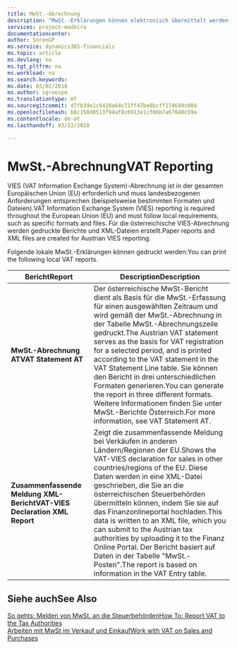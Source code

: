 ```yaml
---
title: MwSt.-Abrechnung
description: "MwSt.-Erklärungen können elektronisch übermittelt werden."
services: project-madeira
documentationcenter: 
author: SorenGP
ms.service: dynamics365-financials
ms.topic: article
ms.devlang: na
ms.tgt_pltfrm: na
ms.workload: na
ms.search.keywords: 
ms.date: 03/02/2018
ms.author: sgroespe
ms.translationtype: HT
ms.sourcegitcommit: d7fb34e1c9428a64c71ff47be8bcff174649c00d
ms.openlocfilehash: b8c150d0513f94af8c6913e1cf06b7a67048c59a
ms.contentlocale: de-at
ms.lasthandoff: 03/22/2018

---
```

# <a name="vat-reporting"></a><span data-ttu-id="31725-103">MwSt.-Abrechnung</span><span class="sxs-lookup"><span data-stu-id="31725-103">VAT Reporting</span></span>
<span data-ttu-id="31725-104">VIES (VAT Information Exchange System)-Abrechnung ist in der gesamten Europäischen Union (EU) erforderlich und muss landesbezogenen Anforderungen entsprechen (beispielsweise bestimmten Formaten und Dateien).</span><span class="sxs-lookup"><span data-stu-id="31725-104">VAT Information Exchange System (VIES) reporting is required throughout the European Union (EU) and must follow local requirements, such as specific formats and files.</span></span> <span data-ttu-id="31725-105">Für die österreichische VIES-Abrechnung werden gedruckte Berichte und XML-Dateien erstellt.</span><span class="sxs-lookup"><span data-stu-id="31725-105">Paper reports and XML files are created for Austrian VIES reporting.</span></span>

<span data-ttu-id="31725-106">Folgende lokale MwSt.-Erklärungen können gedruckt werden:</span><span class="sxs-lookup"><span data-stu-id="31725-106">You can print the following local VAT reports.</span></span>  

|<span data-ttu-id="31725-107">Bericht</span><span class="sxs-lookup"><span data-stu-id="31725-107">Report</span></span>|<span data-ttu-id="31725-108">Description</span><span class="sxs-lookup"><span data-stu-id="31725-108">Description</span></span>|  
|------------|---------------------------------------|  
|<span data-ttu-id="31725-109">**MwSt.-Abrechnung AT**</span><span class="sxs-lookup"><span data-stu-id="31725-109">**VAT Statement AT**</span></span>|<span data-ttu-id="31725-110">Der österreichische MwSt-Bericht dient als Basis für die MwSt.-Erfassung für einen ausgewählten Zeitraum und wird gemäß der MwSt.-Abrechnung in der Tabelle MwSt.-Abrechnungszeile gedruckt.</span><span class="sxs-lookup"><span data-stu-id="31725-110">The Austrian VAT statement serves as the basis for VAT registration for a selected period, and is printed according to the VAT statement in the VAT Statement Line table.</span></span> <span data-ttu-id="31725-111">Sie können den Bericht in drei unterschiedlichen Formaten generieren.</span><span class="sxs-lookup"><span data-stu-id="31725-111">You can generate the report in three different formats.</span></span> <span data-ttu-id="31725-112">Weitere Informationen finden Sie unter MwSt.-Berichte Österreich.</span><span class="sxs-lookup"><span data-stu-id="31725-112">For more information, see VAT Statement AT.</span></span>|  
|<span data-ttu-id="31725-113">**Zusammenfassende Meldung XML-Bericht**</span><span class="sxs-lookup"><span data-stu-id="31725-113">**VAT-VIES Declaration XML Report**</span></span>|<span data-ttu-id="31725-114">Zeigt die zusammenfassende Meldung bei Verkäufen in anderen Ländern/Regionen der EU.</span><span class="sxs-lookup"><span data-stu-id="31725-114">Shows the VAT-VIES declaration for sales in other countries/regions of the EU.</span></span> <span data-ttu-id="31725-115">Diese Daten werden in eine XML-Datei geschrieben, die Sie an die österreichischen Steuerbehörden übermitteln können, indem Sie sie auf das Finanzonlineportal hochladen.</span><span class="sxs-lookup"><span data-stu-id="31725-115">This data is written to an XML file, which you can submit to the Austrian tax authorities by uploading it to the Finanz Online Portal.</span></span> <span data-ttu-id="31725-116">Der Bericht basiert auf Daten in der Tabelle "MwSt.-Posten".</span><span class="sxs-lookup"><span data-stu-id="31725-116">The report is based on information in the VAT Entry table.</span></span>|  

## <a name="see-also"></a><span data-ttu-id="31725-117">Siehe auch</span><span class="sxs-lookup"><span data-stu-id="31725-117">See Also</span></span>  
[<span data-ttu-id="31725-118">So gehts: Melden von MwSt. an die Steuerbehörden</span><span class="sxs-lookup"><span data-stu-id="31725-118">How To: Report VAT to the Tax Authorities</span></span>](../../finance-how-report-vat.md)  
[<span data-ttu-id="31725-119">Arbeiten mit MwSt im Verkauf und Einkauf</span><span class="sxs-lookup"><span data-stu-id="31725-119">Work with VAT on Sales and Purchases</span></span>](../../finance-work-with-vat.md)

